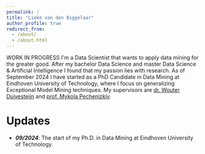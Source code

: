 ```yaml
---
permalink: /
title: "Lieke van den Biggelaar"
author_profile: true
redirect_from: 
  - /about/
  - /about.html
---
```


WORK IN PROGRESS
I'm a Data Scientist that wants to apply data mining for the greater good. After my bachelor Data Science and master Data Science & Artificial Intelligence I found that my passion lies with research. As of September 2024 I have started as a PhD Candidate in Data Mining at Eindhoven University of Technology, where I focus on generalizing Exceptional Model Mining techniques. My supervisors are [dr. Wouter Duivesteijn](https://wwwis.win.tue.nl/~wouter/) and [prof. Mykola Pechenizkiy](https://www.win.tue.nl/~mpechen/).


Updates
======
- ***09/2024***: The start of my Ph.D. in Data Mining at Eindhoven University of Technology.

